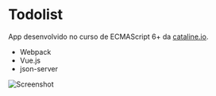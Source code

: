 # Todolist

App desenvolvido no curso de ECMAScript 6+ da [cataline.io](https://www.cataline.io/).

- Webpack
- Vue.js
- json-server

![Screenshot](../master/src/assets/img/Screenshot_1.png)
